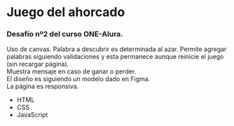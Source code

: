 # Juego del ahorcado
### Desafío nº2 del curso ONE-Alura.  
Uso de canvas. Palabra a descubrir es determinada al azar. Permite agregar palabras siguiendo validaciones y esta permanece aunque reinicie el juego (sin recargar página).  
Muestra mensaje en caso de ganar o perder.  
El diseño es siguiendo un modelo dado en Figma.  
La página es responsiva. 
* HTML
* CSS
* JavaScript
